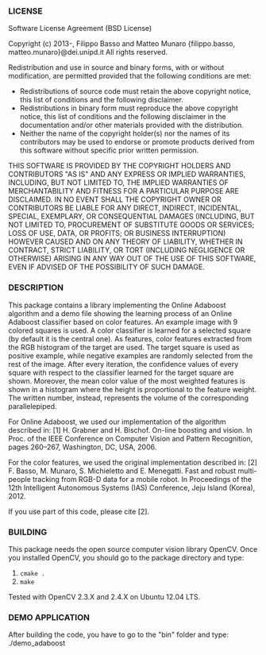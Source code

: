 ### LICENSE

Software License Agreement (BSD License)

Copyright (c) 2013-, Filippo Basso and Matteo Munaro
                     {filippo.basso, matteo.munaro}@dei.unipd.it
All rights reserved.

Redistribution and use in source and binary forms, with or without
modification, are permitted provided that the following conditions
are met:

* Redistributions of source code must retain the above copyright
notice, this list of conditions and the following disclaimer.
* Redistributions in binary form must reproduce the above
copyright notice, this list of conditions and the following
disclaimer in the documentation and/or other materials provided
with the distribution.
* Neither the name of the copyright holder(s) nor the names of its
contributors may be used to endorse or promote products derived
from this software without specific prior written permission.

THIS SOFTWARE IS PROVIDED BY THE COPYRIGHT HOLDERS AND CONTRIBUTORS
"AS IS" AND ANY EXPRESS OR IMPLIED WARRANTIES, INCLUDING, BUT NOT
LIMITED TO, THE IMPLIED WARRANTIES OF MERCHANTABILITY AND FITNESS
FOR A PARTICULAR PURPOSE ARE DISCLAIMED. IN NO EVENT SHALL THE
COPYRIGHT OWNER OR CONTRIBUTORS BE LIABLE FOR ANY DIRECT, INDIRECT,
INCIDENTAL, SPECIAL, EXEMPLARY, OR CONSEQUENTIAL DAMAGES (INCLUDING,
BUT NOT LIMITED TO, PROCUREMENT OF SUBSTITUTE GOODS OR SERVICES;
LOSS OF USE, DATA, OR PROFITS; OR BUSINESS INTERRUPTION) HOWEVER
CAUSED AND ON ANY THEORY OF LIABILITY, WHETHER IN CONTRACT, STRICT
LIABILITY, OR TORT (INCLUDING NEGLIGENCE OR OTHERWISE) ARISING IN
ANY WAY OUT OF THE USE OF THIS SOFTWARE, EVEN IF ADVISED OF THE
POSSIBILITY OF SUCH DAMAGE.

### DESCRIPTION
This package contains a library implementing the Online Adaboost algorithm and a demo file showing 
the learning process of an Online Adaboost classifier based on color features.
An example image with 9 colored squares is used.
A color classifier is learned for a selected square (by default it is the central one).
As features, color features extracted from the RGB histogram of the target are used.
The target square is used as positive example, while negative examples are randomly selected from the rest of the image.
After every iteration, the confidence values of every square with respect to the classifier learned for the target
square are shown.
Moreover, the mean color value of the most weighted features is shown in a histogram where the height is proportional
to the feature weight. The written number, instead, represents the volume of the corresponding parallelepiped.

 For Online Adaboost, we used our implementation of the algorithm described in:
 [1] H. Grabner and H. Bischof. On-line boosting and vision.
 	   In Proc. of the IEEE Conference on Computer Vision and Pattern Recognition, pages 260–267, Washington, DC, USA, 2006.

 For the color features, we used the original implementation described in:
 [2] F. Basso, M. Munaro, S. Michieletto and E. Menegatti. Fast and robust multi-people tracking from RGB-D data for a mobile robot. 
     In Proceedings of the 12th Intelligent Autonomous Systems (IAS) Conference, Jeju Island (Korea), 2012.

 If you use part of this code, please cite [2].
 
### BUILDING 
This package needs the open source computer vision library OpenCV.
Once you installed OpenCV, you should go to the package directory and type:

1. `cmake .`
2. `make`

Tested with OpenCV 2.3.X and 2.4.X on Ubuntu 12.04 LTS.

### DEMO APPLICATION
After building the code, you have to go to the "bin" folder and type:
./demo_adaboost


